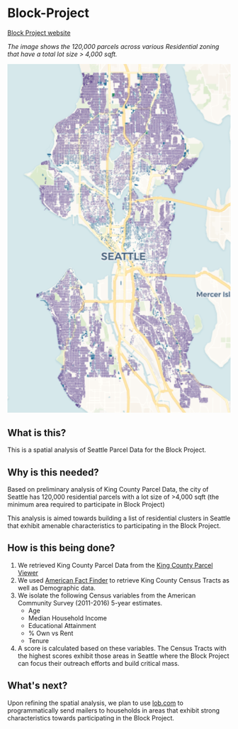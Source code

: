 # Block-Project
[Block Project website](http://www.the-block-project.com/home/)

*The image shows the 120,000 parcels across various Residential zoning that have a total lot size > 4,000 sqft.*

![](https://github.com/argo-marketplace/Block-Project/blob/master/block-seattle.png)

## What is this?
This is a spatial analysis of Seattle Parcel Data for the Block Project. 

## Why is this needed?
Based on preliminary analysis of King County Parcel Data, the city of Seattle has 120,000 residential parcels with a lot size of >4,000 sqft (the minimum area required to participate in Block Project)

This analysis is aimed towards building a list of residential clusters in Seattle that exhibit amenable characteristics to participating in the Block Project.
		
## How is this being done?
 1. We retrieved King County Parcel Data from the [King County Parcel Viewer](gismaps.kingcounty.gov/parcelviewer2/)
 2. We used [American Fact Finder](https://factfinder.census.gov/faces/nav/jsf/pages/searchresults.xhtml?refresh=t) to retrieve King County Census Tracts as well as Demographic data.
 3. We isolate the following Census variables from the American Community Survey (2011-2016) 5-year estimates.
    - Age
    - Median Household Income
    - Educational Attainment
    - % Own vs Rent
    - Tenure
4. A score is calculated based on these variables. The Census Tracts with the highest scores exhibit those areas in Seattle where the Block Project can focus their outreach efforts and build critical mass.

## What's next?
Upon refining the spatial analysis,  we plan to use [lob.com](http://www.lob.com) to programmatically send mailers to households in areas that exhibit strong characteristics towards participating in the Block Project.
